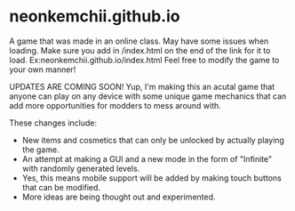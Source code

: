# neonkemchii.github.io
A game that was made in an online class. May have some issues when loading.
Make sure you add in /index.html on the end of the link for it to load.
Ex:neonkemchii.github.io/index.html
Feel free to modify the game to your own manner!

UPDATES ARE COMING SOON!
Yup, I'm making this an acutal game that anyone can play on any device with some unique game mechanics that can add more opportunities for modders to mess around with.

These changes include:
* New items and cosmetics that can only be unlocked by actually playing the game.
* An attempt at making a GUI and a new mode in the form of "Infinite" with randomly generated levels.
* Yes, this means mobile support will be added by making touch buttons that can be modified.
* More ideas are being thought out and experimented.
